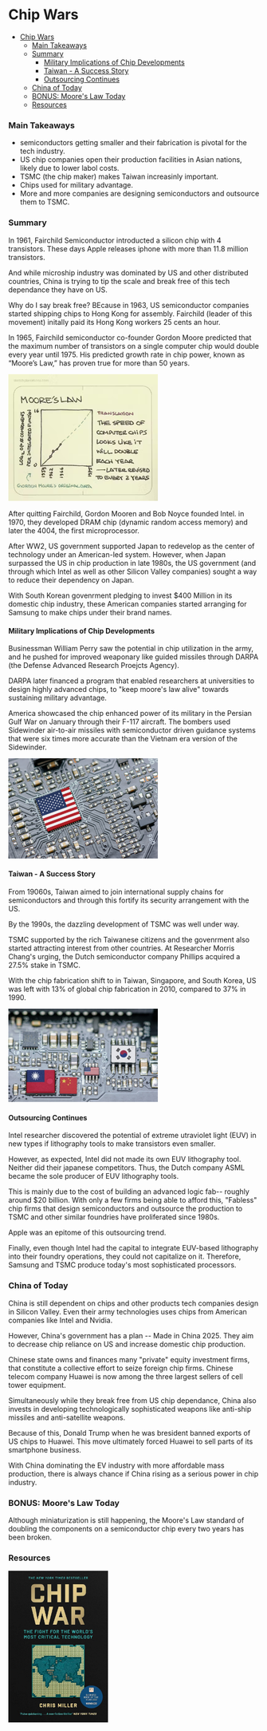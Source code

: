 
# Chip Wars 

- [Chip Wars](#chip-wars)
    - [Main Takeaways](#main-takeaways)
    - [Summary](#summary)
      - [Military Implications of Chip Developments](#military-implications-of-chip-developments)
      - [Taiwan - A Success Story](#taiwan---a-success-story)
      - [Outsourcing Continues](#outsourcing-continues)
    - [China of Today](#china-of-today)
    - [BONUS: Moore's Law Today](#bonus-moores-law-today)
    - [Resources](#resources)


### Main Takeaways
* semiconductors getting smaller and their fabrication is pivotal for the tech industry.
* US chip companies open their production facilities in Asian nations, likely due to lower labol costs. 
*  TSMC (the chip maker) makes Taiwan increasinly important. 
*  Chips used for military advantage.
*  More and more companies are designing semiconductors and outsource them to TSMC. 

### Summary
In 1961, Fairchild Semiconductor introducted a silicon chip with 4 transistors. These days Apple releases iphone with more than 11.8 million transistors. 

And while microship industry was dominated by US and other distributed countries, China is trying to tip the scale and break free of this tech dependance they have on US. 

Why do I say break free? BEcause in 1963, US semiconductor companies started shipping chips to Hong Kong for assembly. Fairchild (leader of this movement) initally paid its Hong Kong workers 25 cents an hour. 

In 1965, Fairchild semiconductor co-founder Gordon Moore predicted that the maximum number of transistors on a single computer chip would double every year until 1975. His predicted growth rate in chip power, known as “Moore’s Law,” has proven true for more than 50 years.

<img src="image-2.png" alt="moore" width="300"/>

After quitting Fairchild, Gordon Mooren and Bob Noyce founded Intel. in 1970, they developed DRAM chip (dynamic random access memory) and later the 4004, the first microprocessor. 

After WW2, US government supported Japan to redevelop as the center of technology under an American-led system. However, when Japan surpassed the US in chip production in late 1980s, the US government (and through which Intel as well as other Silicon Valley companies) sought a way to reduce their dependency on Japan. 

With South Korean govenrment pledging to invest $400 Million in its domestic chip industry, these American companies started arranging for Samsung to make chips under their brand names. 

#### Military Implications of Chip Developments
Businessman William Perry saw the potential in chip utilization in the army, and he pushed for improved weaponary like guided missiles through DARPA (the Defense Advanced Research Proejcts Agency). 

DARPA later financed a program that enabled researchers at universities to design highly advanced chips, to "keep moore's law alive" towards sustaining military advantage. 

America showcased the chip enhanced power of its military in the Persian Gulf War on January through their F-117 aircraft. The bombers used Sidewinder air-to-air missiles with semiconductor driven guidance systems that were six times more accurate than the Vietnam era version of the Sidewinder.

<img src="image-3.png" alt="war_chips" width="300"/>

#### Taiwan - A Success Story
From 19060s, Taiwan aimed to join international supply chains for semiconductors and through this fortify its security arrangement with the US. 

By the 1990s, the dazzling development of TSMC was well under way.

TSMC supported by the rich Taiwanese citizens and the govenrment also started attracting interest from other countries. At Researcher Morris Chang's urging, the Dutch semiconductor company Phillips acquired a 27.5% stake in TSMC. 

With the chip fabrication shift to in Taiwan, Singapore, and South Korea, US was left with 13% of global chip fabrication in 2010, compared to 37% in 1990. 

<img src="image-4.png" alt="chip_global_distribution" width="300"/>


#### Outsourcing Continues

Intel researcher discovered the potential of extreme utraviolet light (EUV) in new types if lithography tools to make transistors even smaller. 

However, as expected, Intel did not made its own EUV lithography tool. Neither did their japanese competitors. Thus, the Dutch company ASML became the sole producer of EUV lithography tools. 

This is mainly due to the cost of building an advanced logic fab-- roughly around $20 billion.
With only a few firms being able to afford this, "Fabless" chip firms that design semiconductors and outsource the production to TSMC and other similar foundries have proliferated since 1980s. 

Apple was an epitome of this outsourcing trend. 

Finally, even though Intel had the capital to integrate EUV-based lithography into their foundry operations, they could not capitalize on it.
Therefore, Samsung and TSMC produce today's most sophisticated processors. 

### China of Today
China is still dependent on chips and other products tech companies design in Silicon Valley. Even their army technologies uses chips from American companies like Intel and Nvidia. 

However, China's government has a plan -- Made in China 2025. They aim to decrease chip reliance on US and increase domestic chip production. 

Chinese state owns and finances many "private" equity investment firms, that constitute a collective effort to seize foreign chip firms. 
Chinese telecom company Huawei is now among the three largest sellers of cell tower equipment. 

Simultaneously while they break free from US chip dependance, China also invests in developing technologically sophisticated weapons like anti-ship missiles and anti-satellite weapons. 

Because of this, Donald Trump when he was bresident banned exports of US chips to Huawei. This move ultimately forced Huawei to sell parts of its smartphone business. 

With China dominating the EV industry with more affordable mass production, there is always chance if China rising as a serious power in chip industry.     

### BONUS: Moore's Law Today

Although miniaturization is still happening, the Moore's Law standard of doubling the components on a semiconductor chip every two years has been broken.


### Resources
<img src="image-1.png" alt="book" width="200"/>
